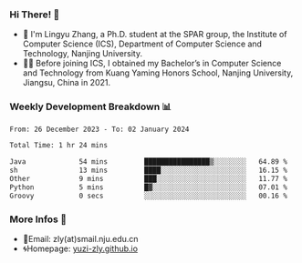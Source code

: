 ### Hi There! 👋 
- 🐳 I'm Lingyu Zhang, a Ph.D. student at the SPAR group, the Institute of Computer Science (ICS), Department of Computer Science and Technology, Nanjing University.
- 🧑‍🎓 Before joining ICS, I obtained my Bachelor’s in Computer Science and Technology from Kuang Yaming Honors School, Nanjing University, Jiangsu, China in 2021.

### Weekly Development Breakdown :bar_chart:

<!--START_SECTION:waka-->

```txt
From: 26 December 2023 - To: 02 January 2024

Total Time: 1 hr 24 mins

Java             54 mins         ████████████████▒░░░░░░░░   64.89 %
sh               13 mins         ████░░░░░░░░░░░░░░░░░░░░░   16.15 %
Other            9 mins          ███░░░░░░░░░░░░░░░░░░░░░░   11.77 %
Python           5 mins          █▓░░░░░░░░░░░░░░░░░░░░░░░   07.01 %
Groovy           0 secs          ░░░░░░░░░░░░░░░░░░░░░░░░░   00.16 %
```

<!--END_SECTION:waka-->

<!--
### Github Contributions :octocat:

![](https://raw.githubusercontent.com/yuzi-zly/yuzi-zly/output/github-contribution-grid-snake.svg)              
-->

### More Infos 📖

- 📧Email: zly(at)smail.nju.edu.cn
- 🌀Homepage: [yuzi-zly.github.io](https://yuzi-zly.github.io/)
